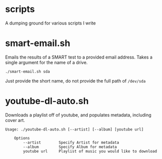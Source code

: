 # scripts
A dumping ground for various scripts I write

# smart-email.sh
Emails the results of a SMART test to a provided email address.
Takes a single argument for the name of a drive.
```
./smart-email.sh sda
```
Just provide the short name, do not provide the full path of ``/dev/sda``

# youtube-dl-auto.sh
Downloads a playlist off of youtube, and populates metadata, including cover art.
```
Usage: ./youtube-dl-auto.sh [--artist] [--album] [youtube url]

    Options
        --artist        Specify Artist for metadata
        --album         Specify Album for metadata
        youtube url     Playlist of music you would like to download
```
